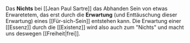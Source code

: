 Das **Nichts** bei [[Jean Paul Sartre]] das Abhanden Sein von etwas Erwaretetem, das erst durch die **Erwartung** (und Enttäuschung dieser Erwartung) eines [[Für-sich-Sein]] entstehen kann.
Die Erwartung einer [[Essenz]] durch die [[Existenz]] wird also auch zum "Nichts" und macht uns deswegen [[Freiheit|frei]].